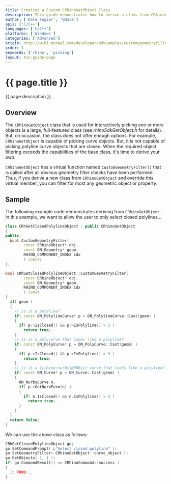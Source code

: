 ```yaml
---
title: Creating a Custom CRhinoGetObject Class
description: This guide demonstrates how to derive a class from CRhinoGetObject to handle special case object picking.
author: ['Dale Fugier', '@dale']
apis: ['C/C++']
languages: ['C/C++']
platforms: ['Windows']
categories: ['Advanced']
origin: http://wiki.mcneel.com/developer/sdksamples/customgeometryfilter
order: 1
keywords: ['rhino', 'picking']
layout: toc-guide-page
---
```


# {{ page.title }}

{{ page.description }}

## Overview

The `CRhinoGetObject` class that is used for interactively picking one or more objects is a large, full-featured class (see *rhinoSdkGetObject.h* for details). But, on occasion, the class does not offer enough options.  For example, `CRhinoGetObject` is capable of picking curve objects.  But, it is not capable of picking polyline curve objects that are closed.  When the required object filtering exceeds the capabilities of the base class, it's time to derive your own.

`CRhinoGetObject` has a virtual function named `CustomGeometryFilter()` that is called after all obvious geometry filter checks have been performed.  Thus, if you derive a new class from `CRhinoGetObject` and override this virtual member, you can filter for most any geometric object or property.

## Sample

The following example code demonstrates deriving from `CRhinoGetObject`.  In this example, we want to allow the user to only select closed polylines...

```cpp
class CRhGetClosedPolylineObject : public CRhinoGetObject
{
public:
  bool CustomGeometryFilter(
        const CRhinoObject* obj,
        const ON_Geometry* geom,
        RHINO_COMPONENT_INDEX idx
        ) const;
};

bool CRhGetClosedPolylineObject::CustomGeometryFilter(
        const CRhinoObject* obj,
        const ON_Geometry* geom,
        RHINO_COMPONENT_INDEX idx
        ) const
{
  if( geom )
  {
    // is it a polyline?
    if( const ON_PolylineCurve* p = ON_PolylineCurve::Cast(geom) )
    {
      if( p->IsClosed() && p->IsPolyline() > 3 )
        return true;
    }
    // is is a polycurve that looks like a polyline?
    if( const ON_PolyCurve* p = ON_PolyCurve::Cast(geom) )
    {
      if( p->IsClosed() && p->IsPolyline() > 3 )
        return true;
    }
    // is it a [[rhino:nurbs|NURBs]] curve that looks like a polyline?
    if( const ON_Curve* p = ON_Curve::Cast(geom) )
    {
      ON_NurbsCurve n;
      if( p->GetNurbForm(n) )
      {
        if( n.IsClosed() && n.IsPolyline() > 3 )
          return true;
      }
    }
  }
  return false;
}
```

We can use the above class as follows:

```cpp
CRhGetClosedPolylineObject go;
go.SetCommandPrompt( L"Select closed polyline" );
go.SetGeometryFilter( CRhinoGetObject::curve_object );
go.GetObjects( 1, 1 );
if( go.CommandResult() == CRhinoCommand::success )
{
  // TODO...
}
```
